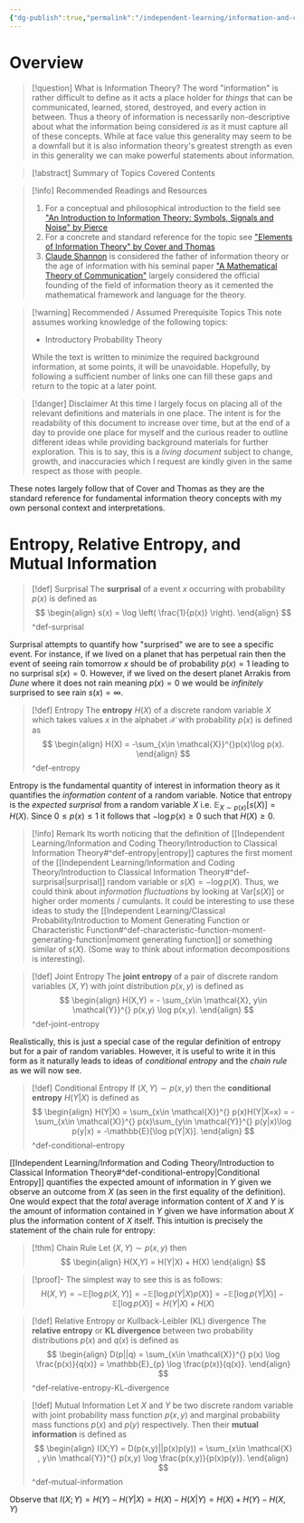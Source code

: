 ```yaml
---
{"dg-publish":true,"permalink":"/independent-learning/information-and-coding-theory/introduction-to-classical-information-theory/","created":"2025-02-04T08:27:56.742-07:00","updated":"2025-03-14T20:17:41.801-06:00"}
---
```


# Overview
> [!question] What is Information Theory?
> The word "information" is rather difficult to define as it acts a place holder for *things* that can be communicated, learned, stored, destroyed, and every action in between. Thus a theory of information is necessarily non-descriptive about what the information being considered *is* as it must capture all of these concepts. While at face value this generality may seem to be a downfall but it is also information theory's greatest strength as even in this generality we can make powerful statements about information. 

> [!abstract] Summary of Topics Covered
> Contents

> [!info] Recommended Readings and Resources
> 1. For a conceptual and philosophical introduction to the field see ["An Introduction to Information Theory: Symbols, Signals and Noise" by Pierce](https://books.google.com/books/about/An_Introduction_to_Information_Theory.html?id=eKvhiI2ogwEC)
> 2. For a concrete and standard reference for the topic see ["Elements of Information Theory" by Cover and Thomas](https://books.google.com/books/about/Elements_of_Information_Theory.html?id=VWq5GG6ycxMC)
> 3. [Claude Shannon](https://en.wikipedia.org/wiki/Claude_Shannon#) is considered the father of information theory or the age of information with his seminal paper ["A Mathematical Theory of Communication"](https://people.math.harvard.edu/~ctm/home/text/others/shannon/entropy/entropy.pdf) largely considered the official founding of the field of information theory as it cemented the mathematical framework and language for the theory.

> [!warning] Recommended / Assumed Prerequisite Topics
> This note assumes working knowledge of the following topics:
> - Introductory Probability Theory
>
> While the text is written to minimize the required background information, at some points, it will be unavoidable. Hopefully, by following a sufficient number of links one can fill these gaps and return to the topic at a later point.

> [!danger] Disclaimer
> At this time I largely focus on placing all of the relevant definitions and materials in one place. The intent is for the readability of this document to increase over time, but at the end of a day to provide one place for myself and the curious reader to outline different ideas while providing background materials for further exploration. This is to say, this is a *living document* subject to change, growth, and inaccuracies which I request are kindly given in the same respect as those with people.

These notes largely follow that of Cover and Thomas as they are the standard reference for fundamental information theory concepts with my own personal context and interpretations. 

# Entropy, Relative Entropy, and Mutual Information


> [!def] Surprisal
> The **surprisal** of a event $x$ occurring with probability $p(x)$ is defined as
> $$
\begin{align}
s(x) = \log \left( \frac{1}{p(x)} \right).
\end{align}
>$$
>^def-surprisal

Surprisal attempts to quantify how "surprised" we are to see a specific event. For instance, if we lived on a planet that has perpetual rain then the event of seeing rain tomorrow $x$ should be of probability $p(x)=1$ leading to no surprisal $s(x)=0$. However, if we lived on the desert planet Arrakis from *Dune* where it does not rain meaning $p(x)=0$ we would be *infinitely* surprised to see rain $s(x)=\infty$. 

> [!def] Entropy
> The **entropy** $H(X)$ of a discrete random variable $X$ which takes values $x$ in the alphabet $\mathcal{X}$ with probability $p(x)$ is defined as
> $$
\begin{align}
H(X) = -\sum_{x\in \mathcal{X}}^{}p(x)\log p(x).
\end{align}
>$$
>^def-entropy

Entropy is the fundamental quantity of interest in information theory as it quantifies the *information content* of a random variable. Notice that entropy is the *expected surprisal* from a random variable $X$ i.e. $\mathbb{E}_{X\sim p(x)}[s(X)]=H(X)$. Since $0\le p(x) \le 1$ it follows that $-\log p(x)\ge 0$ such that $H(X)\geq 0$.

> [!info] Remark
> Its worth noticing that the definition of [[Independent Learning/Information and Coding Theory/Introduction to Classical Information Theory#^def-entropy\|entropy]] captures the first moment of the [[Independent Learning/Information and Coding Theory/Introduction to Classical Information Theory#^def-surprisal\|surprisal]] random variable or $s(X)=-\log p(X)$. Thus, we could think about *information fluctuations* by looking at $\mathrm{Var}[s(X)]$ or higher order moments / cumulants. It could be interesting to use these ideas to study the [[Independent Learning/Classical Probability/Introduction to Moment Generating Function or Characteristic Function#^def-characteristic-function-moment-generating-function\|moment generating function]] or something similar of $s(X)$. (Some way to think about information decompositions is interesting).

> [!def] Joint Entropy
> The **joint entropy** of a pair of discrete random variables $(X,Y)$ with joint distribution $p(x,y)$ is defined as
> $$
\begin{align}
H(X,Y) = - \sum_{x\in \mathcal{X}, y\in \mathcal{Y}}^{} p(x,y) \log p(x,y).
\end{align}
>$$
>^def-joint-entropy

Realistically, this is just a special case of the regular definition of entropy but for a pair of random variables. However, it is useful to write it in this form as it naturally leads to ideas of *conditional entropy* and the *chain rule* as we will now see.

> [!def] Conditional Entropy
> If $(X,Y)\sim p(x,y)$ then the **conditional entropy** $H(Y|X)$ is defined as
> $$
\begin{align}
H(Y|X) = \sum_{x\in \mathcal{X}}^{} p(x)H(Y|X=x) = -\sum_{x\in \mathcal{X}}^{} p(x)\sum_{y\in \mathcal{Y}}^{} p(y|x)\log p(y|x) = -\mathbb{E}[\log p(Y|X)].
\end{align}
>$$
>^def-conditional-entropy

[[Independent Learning/Information and Coding Theory/Introduction to Classical Information Theory#^def-conditional-entropy\|Conditional Entropy]] quantifies the expected amount of information in $Y$ given we observe an outcome from $X$ (as seen in the first equality of the definition). One would expect that the *total* average information content of $X$ and $Y$ is the amount of information contained in $Y$ given we have information about $X$ plus the information content of $X$ itself. This intuition is precisely the statement of the chain rule for entropy:

> [!thm] Chain Rule
> Let $(X,Y)\sim p(x,y)$ then
> $$
\begin{align}
H(X,Y) = H(Y|X) + H(X)
\end{align}
>$$

> [!proof]-
> The simplest way to see this is as follows:
> $$
H(X,Y)=-\mathbb{E}[\log p(X,Y)]=-\mathbb{E}[\log p(Y|X)p(X)]=-\mathbb{E}[\log p(Y|X)]-\mathbb{E}[\log p(X)] = H(Y|X) + H(X)
>$$


> [!def] Relative Entropy or Kullback-Leibler (KL) divergence
> The **relative entropy** or **KL divergence** between two probability distributions $p(x)$ and $q(x)$ is defined as
> $$
\begin{align}
D(p||q) = \sum_{x\in \mathcal{X}}^{} p(x) \log \frac{p(x)}{q(x)} = \mathbb{E}_{p} \log \frac{p(x)}{q(x)}.
\end{align}
>$$
>^def-relative-entropy-KL-divergence


> [!def] Mutual Information
> Let $X$ and $Y$ be two discrete random variable with joint probability mass function $p(x,y)$ and marginal probability mass functions $p(x)$ and $p(y)$ respectively. Then their **mutual information** is defined as
> $$
\begin{align}
I(X;Y) = D(p(x,y)||p(x)p(y)) = \sum_{x\in \mathcal{X} , y\in \mathcal{Y}}^{} p(x,y) \log \frac{p(x,y)}{p(x)p(y)}.
\end{align}
>$$
>^def-mutual-information

Observe that $I(X;Y) = H(Y)-H(Y|X)=H(X)-H(X|Y)=H(X)+H(Y)-H(X,Y)$

